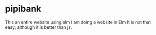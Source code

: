 # pipibank
This an entire website using elm
I am doing a website in Elm
It is not that easy; although it is better than js.
